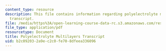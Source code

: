 ```yaml
---
content_type: resource
description: This file contains information regarding polyelectrolyte multilayers
  transcript.
file: /media/https%3A/open-learning-course-data-rc.s3.amazonaws.com/res-tll-004-stem-concept-videos-fall-2013/b2c092032a9ec2c0fe708dfeea336096_MITRES_TLL-004F13_PolyMul.pdf
file_type: application/pdf
resourcetype: Document
title: Polyelectrolyte Multilayers Transcript
uid: b2c09203-2a9e-c2c0-fe70-8dfeea336096
---
```

